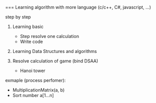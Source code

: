 ===
Learning algorithm with more language (c/c++, C#, javascript, ...)

step by step
1. Learning basic 
   - Step resolve one calculation
   - Write code 
2. Learning Data Structures and algorithms

3. Resolve calculation of game (bind DSAA)
   - Hanoi tower


exmaple (process perfomer):
- MultiplicationMatrix(a, b)
- Sort number a[1...n] 
